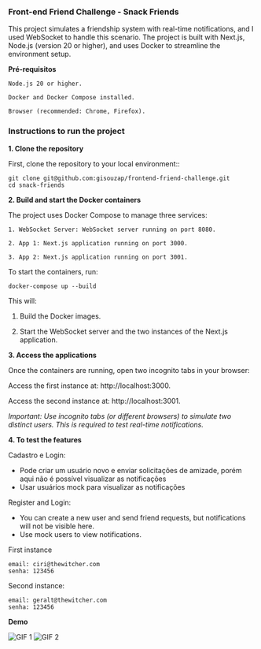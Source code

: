 ### Front-end Friend Challenge - Snack Friends

This project simulates a friendship system with real-time notifications, and I used WebSocket to handle this scenario. The project is built with Next.js, Node.js (version 20 or higher), and uses Docker to streamline the environment setup.

**Pré-requisitos**

```
Node.js 20 or higher.

Docker and Docker Compose installed.

Browser (recommended: Chrome, Firefox).

```

### Instructions to run the project

**1. Clone the repository**

First, clone the repository to your local environment::

```
git clone git@github.com:gisouzap/frontend-friend-challenge.git 
cd snack-friends
```

**2. Build and start the Docker containers**

The project uses Docker Compose to manage three services:

```
1. WebSocket Server: WebSocket server running on port 8080.

2. App 1: Next.js application running on port 3000.
 
3. App 2: Next.js application running on port 3001.

```

To start the containers, run:

`docker-compose up --build`

This will:

1. Build the Docker images.

2. Start the WebSocket server and the two instances of the Next.js application.

**3. Access the applications**

Once the containers are running, open two incognito tabs in your browser:

Access the first instance at: http://localhost:3000.

Access the second instance at: http://localhost:3001.

_Important: Use incognito tabs (or different browsers) to simulate two distinct users. This is required to test real-time notifications._

**4. To test the features**

Cadastro e Login: 
- Pode criar um usuário novo e enviar solicitações de amizade, porém aqui não é possível visualizar as notificações
- Usar usuários mock para visualizar as notificações

Register and Login:
- You can create a new user and send friend requests, but notifications will not be visible here.
- Use mock users to view notifications.

First instance 
```
email: ciri@thewitcher.com
senha: 123456
```


Second instance: 

```
email: geralt@thewitcher.com
senha: 123456
```


**Demo**

![GIF 1](./public/gifs/desktopandmobilesnackfriends.gif)
![GIF 2](./public/gifs/mobilesnackfriends.gif)
